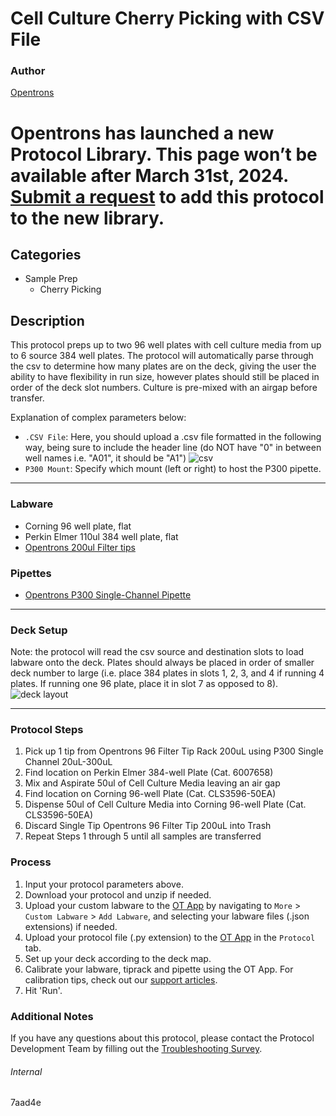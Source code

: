 # Cell Culture Cherry Picking with CSV File

### Author
[Opentrons](https://opentrons.com/)



# Opentrons has launched a new Protocol Library. This page won’t be available after March 31st, 2024. [Submit a request](https://docs.google.com/forms/d/e/1FAIpQLSdYYp9QCKow4nn0KlCVsMS3HX0eJ0N9O7-erajKvcpT0lWbSg/viewform) to add this protocol to the new library.

## Categories
* Sample Prep
	* Cherry Picking

## Description
This protocol preps up to two 96 well plates with cell culture media from up to 6 source 384 well plates. The protocol will automatically parse through the csv to determine how many plates are on the deck, giving the user the ability to have flexibility in run size, however plates should still be placed in order of the deck slot numbers. Culture is pre-mixed with an airgap before transfer.


Explanation of complex parameters below:
* `.CSV File`: Here, you should upload a .csv file formatted in the following way, being sure to include the header line (do NOT have "0" in between well names i.e. "A01", it should be "A1")
![csv](https://opentrons-protocol-library-website.s3.amazonaws.com/custom-README-images/7aad4e/Screen+Shot+2022-02-28+at+2.41.45+PM.png)
* `P300 Mount`: Specify which mount (left or right) to host the P300 pipette.

---


### Labware
* Corning 96 well plate, flat
* Perkin Elmer 110ul 384 well plate, flat
* [Opentrons 200ul Filter tips](https://shop.opentrons.com/universal-filter-tips/)

### Pipettes
* [Opentrons P300 Single-Channel Pipette](https://shop.opentrons.com/pipettes/)

---

### Deck Setup
Note: the protocol will read the csv source and destination slots to load labware onto the deck. Plates should always be placed in order of smaller deck number to large (i.e. place 384 plates in slots 1, 2, 3, and 4 if running 4 plates. If running one 96 plate, place it in slot 7 as opposed to 8).
![deck layout](https://opentrons-protocol-library-website.s3.amazonaws.com/custom-README-images/7aad4e/Screen+Shot+2022-02-28+at+2.44.21+PM.png)

---

### Protocol Steps
1. Pick up 1 tip from Opentrons 96 Filter Tip Rack 200uL using P300 Single Channel 20uL-300uL
2. Find location on Perkin Elmer 384-well Plate (Cat. 6007658)
3. Mix and Aspirate 50ul of Cell Culture Media leaving an air gap
4. Find location on Corning 96-well Plate (Cat. CLS3596-50EA)
5. Dispense 50ul of Cell Culture Media into Corning 96-well Plate (Cat. CLS3596-50EA)
6. Discard Single Tip Opentrons 96 Filter Tip 200uL into Trash
7. Repeat Steps 1 through 5 until all samples are transferred

### Process
1. Input your protocol parameters above.
2. Download your protocol and unzip if needed.
3. Upload your custom labware to the [OT App](https://opentrons.com/ot-app) by navigating to `More` > `Custom Labware` > `Add Labware`, and selecting your labware files (.json extensions) if needed.
4. Upload your protocol file (.py extension) to the [OT App](https://opentrons.com/ot-app) in the `Protocol` tab.
5. Set up your deck according to the deck map.
6. Calibrate your labware, tiprack and pipette using the OT App. For calibration tips, check out our [support articles](https://support.opentrons.com/en/collections/1559720-guide-for-getting-started-with-the-ot-2).
7. Hit 'Run'.

### Additional Notes
If you have any questions about this protocol, please contact the Protocol Development Team by filling out the [Troubleshooting Survey](https://protocol-troubleshooting.paperform.co/).

###### Internal
7aad4e
